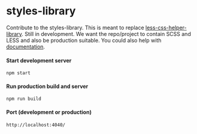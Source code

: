 # styles-library

Contribute to the styles-library. This is meant to replace [less-css-helper-library](https://github.com/code-collabo/less-css-helper-library). Still in development. We want the repo/project to contain SCSS and LESS and also be production suitable. You could also help with [documentation](https://code-collabo.gitbook.io/styles-library/).

#### Start development server
````
npm start
````
#### Run production build and server
````
npm run build
````
#### Port (development or production)
````
http://localhost:4040/
````
